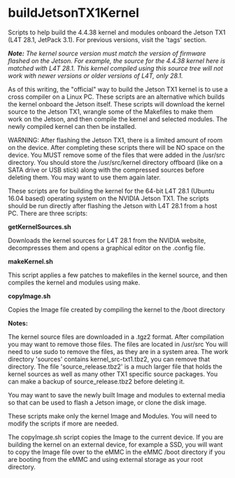 # buildJetsonTX1Kernel
Scripts to help build the 4.4.38 kernel and modules onboard the Jetson TX1 (L4T 28.1, JetPack 3.1). For previous versions, visit the 'tags' section.

<em><strong>Note:</strong> The kernel source version must match the version of firmware flashed on the Jetson. For example, the source for the 4.4.38 kernel here is matched with L4T 28.1. This kernel compiled using this source tree will not work with newer versions or older versions of L4T, only 28.1.</em>


As of this writing, the "official" way to build the Jetson TX1 kernel is to use a cross compiler on a Linux PC. These scripts are an alternative which builds the kernel onboard the Jetson itself. These scripts will download the kernel source to the Jetson TX1, wrangle some of the Makefiles to make them work on the Jetson, and then compile the kernel and selected modules. The newly compiled kernel can then be installed.

WARNING: After flashing the Jetson TX1, there is a limited amount of room on the device. After completing these scripts there will be NO space on the device. You MUST remove some of the files that were added in the /usr/src directory. You should store the /usr/src/kernel directory offboard (like on a SATA drive or USB stick) along with the compressed sources before deleting them. You may want to use them again later.

These scripts are for building the kernel for the 64-bit L4T 28.1 (Ubuntu 16.04 based) operating system on the NVIDIA Jetson TX1. The scripts should be run directly after flashing the Jetson with L4T 28.1 from a host PC. There are three scripts:

<strong>getKernelSources.sh</strong>

Downloads the kernel sources for L4T 28.1 from the NVIDIA website, decompresses them and opens a graphical editor on the .config file. 

<strong>makeKernel.sh</strong>

This script applies a few patches to makefiles in the kernel source, and then compiles the kernel and modules using make.

<strong>copyImage.sh</strong>

Copies the Image file created by compiling the kernel to the /boot directory

<strong>Notes:</strong> 

The kernel source files are downloaded in a .tgz2 format. After compilation you may want to remove those files. The files are located in /usr/src You will need to use sudo to remove the files, as they are in a system area. The work directory 'sources' contains kernel_src-txt1.tbz2, you can remove that directory. The file 'source_release.tbz2' is a much larger file that holds the kernel sources as well as many other TX1 specific source packages. You can make a backup of source_release.tbz2 before deleting it.

You may want to save the newly built Image and modules to external media so that can be used to flash a Jetson image, or clone the disk image.

These scripts make only the kernel Image and Modules. You will need to modify the scripts if more are needed.

The copyImage.sh script copies the Image to the current device. If you are building the kernel on an external device, for example a SSD, you will want to copy the Image file over to the eMMC in the eMMC /boot directory if you are booting from the eMMC and using external storage as your root directory. 




